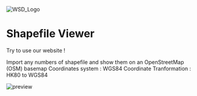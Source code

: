 ![WSD_Logo](./mobile_wsdlogo.png)  

# Shapefile Viewer

Try to use our website !

Import any numbers of shapefile and show them on an OpenStreetMap (OSM) basemap
Coordinates system : WGS84
Coordinate Tranformation : HK80 to WGS84 

![preview](./demo.png)

